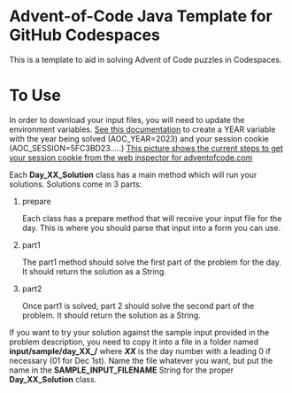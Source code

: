 # Advent-of-Code Java Template for GitHub Codespaces
This is a template to aid in solving Advent of Code puzzles in Codespaces.

# To Use
In order to download your input files, you will need to update the environment
variables. [See this documentation](https://docs.github.com/en/codespaces/managing-your-codespaces/managing-secrets-for-your-codespaces#editing-a-secret)
to create a YEAR variable with the year being solved (AOC_YEAR=2023) and your 
session cookie (AOC_SESSION=5FC3BD23.....) [This picture shows the current steps to get your session cookie from the web inspector for adventofcode.com](https://github.com/PerryHighCS/AdventOfCode/blob/master/SessionCookie.png?raw=true)

Each **Day_XX_Solution** class has a main method which will run your solutions.
Solutions come in 3 parts:

1. prepare

    Each class has a prepare method that will receive your input file for the 
    day. This is where you should parse that input into a form you can use.
    
2. part1

    The part1 method should solve the first part of the problem for the day.
    It should return the solution as a String.
    
3. part2

    Once part1 is solved, part 2 should solve the second part of the problem.
    It should return the solution as a String.

If you want to try your solution against the sample input provided in the
problem description, you need to copy it into a file in a folder named
**input/sample/day_XX_/** where **_XX_** is the day number with a leading 0 if necessary
(01 for Dec 1st). Name the file whatever you want, but put the name in the
**SAMPLE_INPUT_FILENAME** String for the proper **Day_XX_Solution** class.
